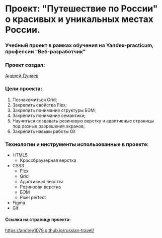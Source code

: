 # Проект: "Путешествие по России" о красивых и уникальных местах России.
### Учебный проект в рамках обучения на Yandex-practicum, профессии "Веб-разработчик"

### Проект создал:
[Андрей Дунаев](https://github.com/Andrey1079)

### Цели проекта:
1. Познакомиться Grid;
2. Закрепить свойства Flex;
3. Закрепить понимание структуры БЭМ;
4. Закрепить понимание семантики;
6. Научиться создавать резиновую верстку и адаптивные страницы под разные разрешения экранов;
7. Закрепить навыки работы Git
   
### Технологии и инструменты использованные в проекте:
- HTML5
  - Кроссбраузерная верстка
- CSS3
  - Flex
  - Grid
  - Адаптивная верстка
  - Резиновая верстка
  - БЭМ
  - Pixel perfect
- Figma
- Git

#### Ссылка на страницу проекта:
https://andrey1079.github.io/russian-travel/
